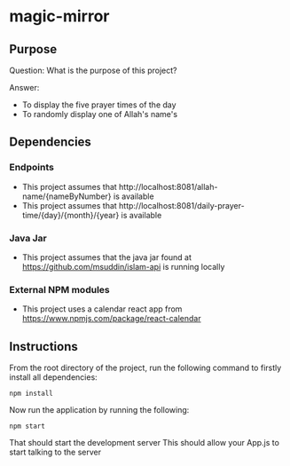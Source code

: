 # magic-mirror

## Purpose

Question:
What is the purpose of this project?

Answer:
* To display the five prayer times of the day
* To randomly display one of Allah's name's

## Dependencies

### Endpoints
* This project assumes that http://localhost:8081/allah-name/{nameByNumber} is available
* This project assumes that http://localhost:8081/daily-prayer-time/{day}/{month}/{year} is available

### Java Jar
* This project assumes that the java jar found at https://github.com/msuddin/islam-api is running locally

### External NPM modules
* This project uses a calendar react app from https://www.npmjs.com/package/react-calendar

## Instructions
From the root directory of the project, run the following command to firstly install all dependencies:
```
npm install
```
Now run the application by running the following:
```
npm start
```
That should start the development server
This should allow your App.js to start talking to the server

